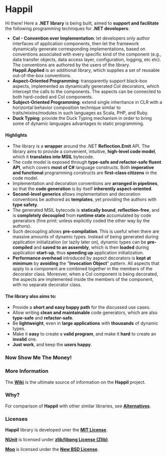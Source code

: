 Happil
======

Hi there! Here a **.NET library** is being built, aimed to **support and facilitate** the following programming techniques for **.NET developers**:

* **CoI - Convention over Implementation**: let developers only author interfaces of application components, then  let the framework dynamically generate corresponding implementations, based on conventions associated with every specific kind of the component (e.g., data transfer objects, data access layer, configuration, logging, etc etc). The conventions are authored by the users of the library. **Happil.Applied** is an additional library, which supplies a set of reusable out-of-the-box conventions.
* **Aspect-Oriented Programming**: transparently support black-box aspects, implemented as dynamically generated CoI decorators, which intercept the calls to the components. The aspects can be connected to both hard-coded and CoI components. 
* **Subject-Oriented Programming**: extend single inheritance in CLR with a horizontal behavior composition technique similar to traits/mixins/modules in such languages as Scala, PHP, and Ruby.
* **Duck Typing**: provide the Duck Typing mechanism in order to bring some of dynamic languages advantages to static programming. 

#### Highlights

* The library is a **wrapper** around the .NET **Reflection.Emit** API. The library aims to provide a convenient, intuitive, **high-level code model**, which it **translates into MSIL** bytecode.
* The code model is exposed through **type-safe and refactor-safe fluent API**, which covers **most of C#** language constructs. Both **imperative and functional** programming constructs are **first-class citizens** in the code model.
* Implementation and decoration conventions are **arranged in pipelines**, so that the **code generation** is by itself **inherently aspect-oriented**.
* **Second-level generics** allows implementation and decoration conventions be authored as **templates**, yet providing the authors with **type safety**.
* The generated MSIL bytecode is **statically bound**, **reflection-free**, and is **completely decoupled** from **runtime state** accumulated by code generators (fine print: unless explicitly coded the other way by the authors).
* Such decoupling allows **pre-compilation**. This is useful when there are massive amounts of dynamic types. Instead of being generated during application initialization (or lazily later on), dynamic types can be **pre-compiled** and **saved to an assembly**, which is then **loaded** during application **start-up**, thus **speeding up** application initialization.
* **Performance overhead** introduced by aspect decorators is **kept at minimum** by **avoiding** the "**Invocation Object**" pattern. All aspects that apply to a component are combined together in the members of the decorator class. Moreover, when a CoI component is being decorated, the aspects are implemented inside the members of the component, with no separate decorator class.

#### The library also aims to:

* Provide a **short and easy happy path** for the discussed use cases.
* Allow writing **clean and maintainable** code generators, which are also **type-safe** and **refactor-safe**.
* Be **lightweight**, even in **large applications** with **thousands** of dynamic types.
* Make it **easy** to create a **valid program**, and make it **hard** to create an **invalid** one.
* **Just work**, and keep the **users happy**.

### Now Show Me The Money!


### More Information

The [**Wiki**](https://github.com/felix-b/Happil/wiki) is the ultimate source of information on the **Happil** project.

### Why?

For comparison of **Happil** with other similar libraries, see [**Alternatives**](https://github.com/felix-b/Happil/wiki/Alternatives).

### Licenses

**Happil** library is developed uner the [**MIT License**](https://github.com/felix-b/Happil/blob/master/LICENSE). 

[**NUnit**](http://www.nunit.org/) is licensed under [**zlib/libpng License (Zlib)**](http://nunit.org/index.php?p=license&r=2.5.10).

[**Moq**](https://code.google.com/p/moq/) is licensed under the [**New BSD License**](http://opensource.org/licenses/BSD-3-Clause).
